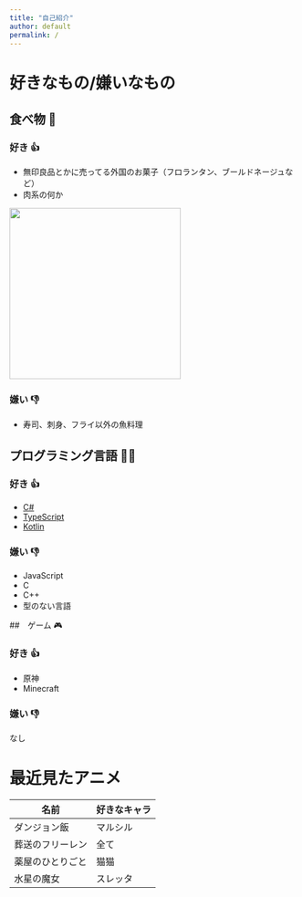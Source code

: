 ```yaml
---
title: "自己紹介"
author: default
permalink: /
---
```


# 好きなもの/嫌いなもの

## 食べ物 🍙

### 好き 👍
- 無印良品とかに売ってる外国のお菓子（フロランタン、ブールドネージュなど）
- 肉系の何か

<image width="300" src="../assets/images/_9fce3da8-d78a-4662-b416-aafd0a5d683c.jpeg">

### 嫌い 👎
- 寿司、刺身、フライ以外の魚料理

## プログラミング言語 🧑‍💻

### 好き 👍
- [C#](https://learn.microsoft.com/ja-jp/dotnet/csharp/)
- [TypeScript](https://www.typescriptlang.org/)
- [Kotlin](https://www.jetbrains.com/opensource/kotlin/)

### 嫌い 👎
- JavaScript
- C
- C++
- 型のない言語

##　ゲーム 🎮

### 好き 👍
- 原神
- Minecraft

### 嫌い 👎
なし

# 最近見たアニメ

| 名前 | 好きなキャラ |
| --- | --------- |
| ダンジョン飯 | マルシル |
| 葬送のフリーレン | 全て |
| 薬屋のひとりごと | 猫猫 |
| 水星の魔女 | スレッタ |
